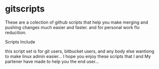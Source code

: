 gitscripts
==========

These are a colection of github scripts that help you make merging and pushing changes much easier and faster. and for personal work flo reducition.

Scripts Include 

this script set is for git users, bitbucket users, and any body else wantiong to make linux admin easier... I hope you enjoy these scripts that I and My partener have made to help you the end user...
